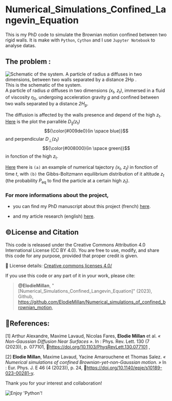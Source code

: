 # Numerical_Simulations_Confined_Langevin_Equation

This is my PhD code to simulate the Brownian motion confined between two rigid walls.
It is make with `Python`, `Cython` and I use `Jupyter Notebook` to analyse datas.

## The problem :
![Schematic of the system. A particle of radius *a* diffuses in two dimensions, between two walls separated by a distance *2H*<sub>p </sub>.](https://media.springernature.com/lw685/springer-static/image/art%3A10.1140%2Fepje%2Fs10189-023-00281-y/MediaObjects/10189_2023_281_Figa_HTML.png?as=webp) \
This is the schematic of the system. \
A particle of radius *a* diffuses in two dimensions *(x<sub>t</sub>, z<sub>t</sub>)*, immersed in a fluid of viscosity *η*<sub>0</sub>, undergoing acceleration gravity *g* and confined between two walls separated by a distance *2H*<sub>p</sub>.

The diffusion is affected by the walls presence and depend of the high *z*<sub>t</sub>. [Here](Double_Walls_Overdamped_Langevin_Python/Diffusion.pdf) is the plot the parrallèle *D*<sub>∥</sub>*(z*<sub>t</sub>*)* $${\color{#009de0}(in \space blue)}$$ and perpendicular *D*<sub>⊥</sub>*(z*<sub>t</sub>*)* $${\color{#008000}(in \space green)}$$ in fonction of the high *z*<sub>t</sub>.

[Here](Optimisations/Figures/Traj_Peq.pdf) there is `(a)` an example of numerical tajectory *(x<sub>t</sub>, z<sub>t</sub>)* in fonction of time *t*, with `(b)` the Gibbs-Boltzmann equilibrium distribution of it altitude *z<sub>t</sub>* (the probability *P*<sub>eq</sub> to find the particle at a certain high *z*<sub>t</sub>).

### For more informations about the project, 
- you can find my PhD manuscript about this project (french) [here]([Optimisations/Figures/Traj_Peq.pdf](https://theses.hal.science/tel-04583730)).

- and my article research (english) [here](https://link.springer.com/article/10.1140/epje/s10189-023-00281-y).

## ©️License and Citation
This code is released under the Creative Commons Attribution 4.0 International License (CC BY 4.0).
You are free to use, modify, and share this code for any purpose, provided that proper credit is given.

🔗 License details: [Creative commons licenses 4.0/](https://creativecommons.org/licenses/by/4.0/)

If you use this code or any part of it in your work, please cite:

> **@ElodieMillan**, "[Numerical_Simulations_Confined_Langevin_Equation]" (2023), Github, https://github.com/ElodieMillan/Numerical_simulations_of_confined_brownian_motion,

## 📰References: 
[1] Arthur Alexandre, Maxime Lavaud, Nicolas Fares, **Elodie Millan** et al. _« Non-Gaussian Diffusion
Near Surfaces »_. In : Phys. Rev. Lett. 130 (7 (2023)), p. 077101, 🔗https://doi.org/10.1103/PhysRevLett.130.077101 ,

[2] **Elodie Millan**, Maxime Lavaud, Yacine Amarouchene et Thomas Salez. _« Numerical simulations of
confined Brownian-yet-non-Gaussian motion. »_ In : Eur. Phys. J. E 46 (4 (2023)), p. 24, 🔗https://doi.org/10.1140/epje/s10189-023-00281-y.

Thank you for your interest and collaboration!

![Enjoy 'Python'!](https://myoctocat.com/assets/images/base-octocat.svg)
